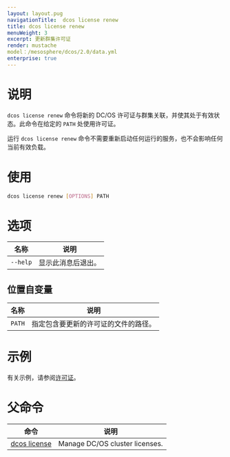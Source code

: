 ```yaml
---
layout: layout.pug
navigationTitle:  dcos license renew
title: dcos license renew
menuWeight: 3
excerpt: 更新群集许可证
render: mustache
model：/mesosphere/dcos/2.0/data.yml
enterprise: true
---
```


# 说明
`dcos license renew` 命令将新的 DC/OS 许可证与群集关联，并使其处于有效状态。此命令在给定的 `PATH` 处使用许可证。

运行 `dcos license renew` 命令不需要重新启动任何运行的服务，也不会影响任何当前有效负载。

# 使用

```bash
dcos license renew [OPTIONS] PATH
```

# 选项

| 名称 | 说明 |
|---------|-------------|
| `--help` | 显示此消息后退出。 |


## 位置自变量

| 名称 | 说明 |
|--------|-------------|
| `PATH` | 指定包含要更新的许可证的文件的路径。 |



# 示例
有关示例，请参阅[许可证](/mesosphere/dcos/2.0/administering-clusters/licenses/)。

# 父命令

| 命令 | 说明 |
|---------|-------------|
| [dcos license](../../dcos-license/) | Manage DC/OS cluster licenses. |
